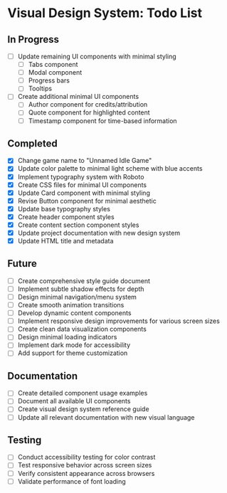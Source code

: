 # Visual Design System: Todo List

## In Progress

- [ ] Update remaining UI components with minimal styling
  - [ ] Tabs component
  - [ ] Modal component
  - [ ] Progress bars
  - [ ] Tooltips
- [ ] Create additional minimal UI components
  - [ ] Author component for credits/attribution
  - [ ] Quote component for highlighted content
  - [ ] Timestamp component for time-based information

## Completed

- [x] Change game name to "Unnamed Idle Game"
- [x] Update color palette to minimal light scheme with blue accents
- [x] Implement typography system with Roboto
- [x] Create CSS files for minimal UI components
- [x] Update Card component with minimal styling
- [x] Revise Button component for minimal aesthetic
- [x] Update base typography styles
- [x] Create header component styles
- [x] Create content section component styles
- [x] Update project documentation with new design system
- [x] Update HTML title and metadata

## Future

- [ ] Create comprehensive style guide document
- [ ] Implement subtle shadow effects for depth
- [ ] Design minimal navigation/menu system
- [ ] Create smooth animation transitions
- [ ] Develop dynamic content components
- [ ] Implement responsive design improvements for various screen sizes
- [ ] Create clean data visualization components
- [ ] Design minimal loading indicators
- [ ] Implement dark mode for accessibility
- [ ] Add support for theme customization

## Documentation

- [ ] Create detailed component usage examples
- [ ] Document all available UI components
- [ ] Create visual design system reference guide
- [ ] Update all relevant documentation with new visual language

## Testing

- [ ] Conduct accessibility testing for color contrast
- [ ] Test responsive behavior across screen sizes
- [ ] Verify consistent appearance across browsers
- [ ] Validate performance of font loading